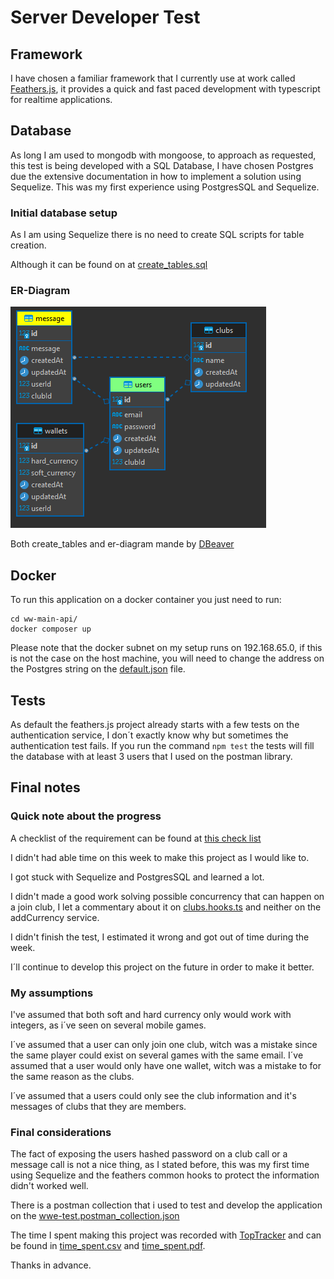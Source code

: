 <!-- @import "[TOC]" {cmd="toc" depthFrom=1 depthTo=6 orderedList=false} -->
# Server Developer Test
## Framework
I have chosen a familiar framework that I currently use at work called [Feathers.js](https://feathersjs.com/), it provides a quick and fast paced development with typescript for realtime applications.
## Database
As long I am used to mongodb with mongoose, to approach as requested, this test is being developed with a SQL Database, I have chosen Postgres due the extensive documentation in how to implement a solution using Sequelize.
This was my first experience using PostgresSQL and Sequelize.
### Initial database setup
As I am using Sequelize there is no need to create SQL scripts for table creation. 

Although it can be found on at [create_tables.sql](/assets/create_tables.sql)

### ER-Diagram
![er-diagram](/assets//er-diagram.png "ER-Diagram")

Both create_tables and er-diagram mande by [DBeaver](https://dbeaver.com/)
## Docker
To run this application on a docker container you just need to run: 
```
cd ww-main-api/
docker composer up
```
Please note that the docker subnet on my setup runs on 192.168.65.0, if this is not the case on the host machine, you will need to change the address on the Postgres string on the [default.json](/ww-main-api/config/default.json) file.
## Tests
As default the feathers.js project already starts with a few tests on the authentication service, I don´t exactly know why but sometimes the authentication test fails.
If you run the command ```npm test``` the tests will fill the database with at least 3 users that I used on the postman library.

## Final notes
### Quick note about the progress
A checklist of the requirement can be found at [this check list](/assets/requirements.checklist.md)

I didn't had able time on this week to make this project as I would like to.

I got stuck with Sequelize and PostgresSQL and learned a lot.

I didn't made a good work solving possible concurrency that can happen on a join club, I let a commentary about it on [clubs.hooks.ts](ww-main-api/src/services/clubs/clubs.hooks.ts) and neither on the addCurrency service.

I didn't finish the test, I estimated it wrong and got out of time during the week.

I´ll continue to develop this project on the future in order to make it better.

### My assumptions
I've assumed that both soft and hard currency only would work with integers, as i´ve seen on several mobile games.

I´ve assumed that a user can only join one club, witch was a mistake since the same player could exist on several games with the same email.
I´ve assumed that a user would only have one wallet, witch was a mistake to for the same reason as the clubs.

I´ve assumed that a users could only see the club information and it's messages of clubs that they are members.
### Final considerations
The fact of exposing the users hashed password on a club call or a message call is not a nice thing, as I stated before, this was my first time using Sequelize and the feathers common hooks to protect the information didn't worked well.

There is a postman collection that i used to test and develop the application on the [wwe-test.postman_collection.json](/assets/wwe-test.postman_collection.json)

The time I spent making this project was recorded with [TopTracker](https://www.toptal.com/tracker/) and can be found in [time_spent.csv](/assets/time_spent.csv) and [time_spent.pdf](/assets/time_spent.pdf).

Thanks in advance.